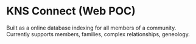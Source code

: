 # KNS Connect (Web POC)

Built as a online database indexing for all members of a community. Currently supports members, families, complex relationships, geneology.
